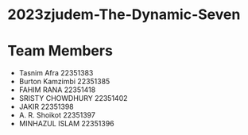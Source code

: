 # 2023zjudem-The-Dynamic-Seven

# Team Members 
* Tasnim Afra 22351383
* Burton Kamzimbi 22351385
* FAHIM RANA 22351418
* SRISTY CHOWDHURY 22351402
* JAKIR 22351398
* A. R. Shoikot 22351397
* MINHAZUL ISLAM 22351396
